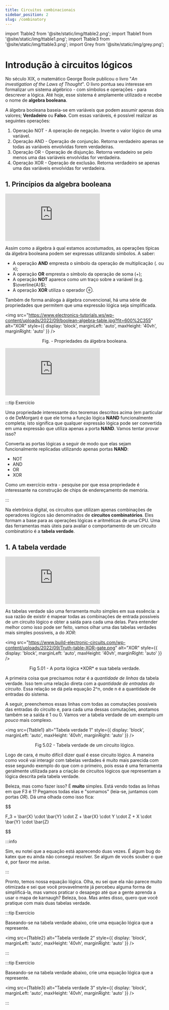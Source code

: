 ```yaml
--- 
title: Circuitos combinacionais
sidebar_position: 2
slug: /combinatory
---
```


import Ttable2 from '@site/static/img/ttable2.png';
import Ttable1 from '@site/static/img/ttable1.png';
import Ttable3 from '@site/static/img/ttable3.png';
import Grey from '@site/static/img/grey.png';

# Introdução à circuitos lógicos

No século XIX, o matemático George Boole publicou o livro "*An investigation of
the Laws of Thought*". O livro pontua seu interesse em formalizar um sistema
algébrico - com símbolos e operações - para descrever a lógica. Até hoje, esse
sistema é amplamente utilizado e recebe o nome de **algebra booleana**.

A álgebra booleana baseia-se em variáveis que podem assumir apenas dois
valores; **Verdadeiro** ou **Falso**. Com essas variáveis, é possível realizar
as seguintes operações:

1. Operação NOT - A operação de negação. Inverte o valor lógico de uma
   variável.
2. Operação AND - Operação de conjunção. Retorna verdadeiro apenas se todas as
   variáveis envolvidas forem verdadeiras.
3. Operação OR - Operação de disjunção. Retorna verdadeiro se pelo menos uma
   das variáveis envolvidas for verdadeira.
4. Operação XOR - Operação de exclusão. Retorna verdadeiro se apenas uma das
   variáveis envolvidas for verdadeira.

## 1. Princípios da algebra booleana

<div style={{ textAlign: 'center' }}>
    <iframe 
        style={{
            display: 'block',
            margin: 'auto',
            width: '100%',
            height: '50vh',
        }}
        src="https://www.youtube.com/embed/EPJf4owqwdA" 
        frameborder="0" 
        allowFullScreen>
    </iframe>
</div>

Assim como a álgebra à qual estamos acostumados, as operações típicas da
álgebra booleana podem ser expressas utilizando símbolos. A saber:

* A operação **AND** empresta o símbolo da operação de multiplicação (. ou  x);
* A operação **OR** empresta o símbolo da operação de soma (+);
* A operação **NOT** aparece como um traço sobre a variável (e.g.
  $\overline{A}$);
* A operação **XOR** utiliza o operador $\oplus$.

Também de forma análoga à álgebra convencional, há uma série de propriedades
que permitem que uma expressão lógica seja simplificada.

<img 
  src="https://www.electronics-tutorials.ws/wp-content/uploads/2022/09/boolean-algebra-table.jpg?fit=600%2C355"
  alt="XOR"
  style={{ 
    display: 'block',
    marginLeft: 'auto',
    maxHeight: '40vh',
    marginRight: 'auto'
  }} 
/>
<br/>
<p><center>Fig. - Propriedades da álgebra booleana.</center></p>

<div style={{ textAlign: 'center' }}>
    <iframe 
        style={{
            display: 'block',
            margin: 'auto',
            width: '100%',
            height: '50vh',
        }}
        src="https://www.youtube.com/embed/XMCW6NFLMsg" 
        frameborder="0" 
        allowFullScreen>
    </iframe>
</div>

:::tip Exercício

Uma propriedade interessante dos teoremas descritos acima (em particular o de
DeMorgan) é que ele torna a função lógica **NAND** funcionalmente completa;
isto significa que qualquer expressão lógica pode ser convertida em uma
expressão que utiliza apenas a porta **NAND**. Vamos tentar provar isso?

Converta as portas lógicas a seguir de modo que elas sejam funcionalmente
replicadas utilizando apenas portas **NAND**:

* NOT
* AND
* OR
* XOR

Como um exercício extra - pesquise por que essa propriedade é interessante na
construção de chips de endereçamento de memória.

:::

Na eletrônica digital, os circuitos que utilizam apenas combinações de
operadores lógicos são denominados de **circuitos combinatórios**. Eles formam
a base para as operações lógicas e aritméticas de uma CPU. Uma das ferramentas
mais úteis para avaliar o comportamento de um circuito combinatório é a
**tabela verdade**.

## 1. A tabela verdade

<div style={{ textAlign: 'center' }}>
    <iframe 
        style={{
            display: 'block',
            margin: 'auto',
            width: '100%',
            height: '50vh',
        }}
        src="https://www.youtube.com/embed/C4MdUQJIhSE" 
        frameborder="0" 
        allowFullScreen>
    </iframe>
</div>

As tabelas verdade são uma ferramenta muito simples em sua essência: a sua
razão de existir é mapear todas as combinações de entrada possíveis de um
circuito lógico e obter a saída para cada uma delas. Para entender melhor como
isso pode ser feito, vamos olhar uma das tabelas verdades mais simples
possíveis, a do *XOR*:

<img 
  src="https://www.build-electronic-circuits.com/wp-content/uploads/2022/09/Truth-table-XOR-gate.png"
  alt="XOR"
  style={{ 
    display: 'block',
    marginLeft: 'auto',
    maxHeight: '40vh',
    marginRight: 'auto'
  }} 
/>
<br/>
<p><center>Fig 5.01 - A porta lógica *XOR* e sua tabela verdade.</center></p>

A primeira coisa que precisamos notar é a *quantidade de linhas* da tabela
verdade. Isso tem uma relação direta com a *quantidade de entradas do
circuito*. Essa relação se dá pela equação 2^n, onde n é a quantidade de
entradas do sistema.

A seguir, preenchemos essas linhas com todas as comutações possíveis das
entradas do circuito e, para cada uma dessas comutações, anotamos também se a
saída é 1 ou 0. Vamos ver a tabela verdade de um exemplo *um pouco* mais
complexo.

<img 
  src={Ttable1}
  alt="Tabela verdade 1"
  style={{ 
    display: 'block',
    marginLeft: 'auto',
    maxHeight: '40vh',
    marginRight: 'auto'
  }} 
/>
<br/>
<p><center>Fig 5.02 - Tabela verdade de um circuito lógico.</center></p>

Logo de cara, é muito difícil dizer qual é esse circuito lógico. A maneira como
você vai interagir com tabelas verdades é muito mais parecida com esse segundo
exemplo do que com o primeiro, pois essa é uma ferramenta geralmente utilizada
para a criação de circuitos lógicos que representam a lógica descrita pela
tabela verdade.

Beleza, mas como fazer isso? É **muito** simples. Está vendo todas as linhas em
que F3 é 1? Pegamos todas elas e "somamos" (leia-se, juntamos com portas *OR*).
Dá uma olhada como isso fica:

$$

F_3 = \bar{X} \cdot \bar{Y} \cdot Z + \bar{X} \cdot Y \cdot Z + X \cdot \bar{Y}
\cdot \bar{Z}

$$

:::info

Sim, eu notei que a equação está aparecendo duas vezes. É algum bug do katex
que eu ainda não consegui resolver. Se algum de vocês souber o que é, por favor
me avise.

:::

Pronto, temos nossa equação lógica. Olha, eu sei que ela não parece muito
otimizada e sei que você provavelmente já percebeu alguma forma de
simplificá-la, mas vamos praticar o desapego até que a gente aprenda a usar o
mapa de karnaugh? Beleza, boa. Mas antes disso, quero que você pratique com
mais duas tabelas verdade.

:::tip Exercício

Baseando-se na tabela verdade abaixo, crie uma equação lógica que a represente.

<img 
  src={Ttable2}
  alt="Tabela verdade 2"
  style={{ 
    display: 'block',
    marginLeft: 'auto',
    maxHeight: '40vh',
    marginRight: 'auto'
  }} 
/>

:::

:::tip Exercício

Baseando-se na tabela verdade abaixo, crie uma equação lógica que a represente.

<img 
  src={Ttable3}
  alt="Tabela verdade 3"
  style={{ 
    display: 'block',
    marginLeft: 'auto',
    maxHeight: '40vh',
    marginRight: 'auto'
  }} 
/>

:::
